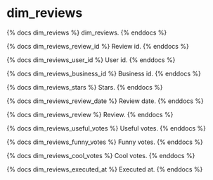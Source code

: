 # dim_reviews

{% docs dim_reviews %}
    dim_reviews.
{% enddocs %}

{% docs dim_reviews_review_id %}
    Review id.
{% enddocs %}

{% docs dim_reviews_user_id %}
    User id.
{% enddocs %}

{% docs dim_reviews_business_id %}
    Business id.
{% enddocs %}

{% docs dim_reviews_stars %}
    Stars.
{% enddocs %}

{% docs dim_reviews_review_date %}
    Review date.
{% enddocs %}

{% docs dim_reviews_review %}
    Review.
{% enddocs %}

{% docs dim_reviews_useful_votes %}
    Useful votes.
{% enddocs %}

{% docs dim_reviews_funny_votes %}
    Funny votes.
{% enddocs %}

{% docs dim_reviews_cool_votes %}
    Cool votes.
{% enddocs %}

{% docs dim_reviews_executed_at %}
    Executed at.
{% enddocs %}
